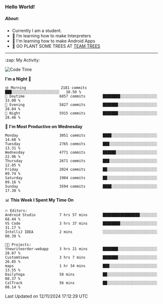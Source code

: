 ### Hello World!

##### About:
- Currently I am a student.
- 🌱 I’m learning how to make Interpreters
- 🌱 I'm learning how to make Android Apps
- 🌱 GO PLANT SOME TREES AT [TEAM TREES](https://teamtrees.org/)

---
  <summary>:zap: My Activity:</summary>
  
<!--START_SECTION:waka-->
![Code Time](http://img.shields.io/badge/Code%20Time-1%2C572%20hrs%2031%20mins-blue)

**I'm a Night 🦉** 

```text
🌞 Morning                2181 commits        ███░░░░░░░░░░░░░░░░░░░░░░   10.50 % 
🌆 Daytime                6857 commits        ████████░░░░░░░░░░░░░░░░░   33.00 % 
🌃 Evening                5827 commits        ███████░░░░░░░░░░░░░░░░░░   28.04 % 
🌙 Night                  5915 commits        ███████░░░░░░░░░░░░░░░░░░   28.46 % 
```
📅 **I'm Most Productive on Wednesday** 

```text
Monday                   3051 commits        ████░░░░░░░░░░░░░░░░░░░░░   14.68 % 
Tuesday                  2765 commits        ███░░░░░░░░░░░░░░░░░░░░░░   13.31 % 
Wednesday                4771 commits        ██████░░░░░░░░░░░░░░░░░░░   22.96 % 
Thursday                 2671 commits        ███░░░░░░░░░░░░░░░░░░░░░░   12.85 % 
Friday                   2024 commits        ██░░░░░░░░░░░░░░░░░░░░░░░   09.74 % 
Saturday                 1904 commits        ██░░░░░░░░░░░░░░░░░░░░░░░   09.16 % 
Sunday                   3594 commits        ████░░░░░░░░░░░░░░░░░░░░░   17.30 % 
```


📊 **This Week I Spent My Time On** 

```text
🔥 Editors: 
Android Studio           7 hrs 57 mins       █████████████████░░░░░░░░   68.44 % 
VS Code                  3 hrs 37 mins       ████████░░░░░░░░░░░░░░░░░   31.17 % 
IntelliJ IDEA            2 mins              ░░░░░░░░░░░░░░░░░░░░░░░░░   00.39 % 

🐱‍💻 Projects: 
thewriteorder-webapp     3 hrs 21 mins       ███████░░░░░░░░░░░░░░░░░░   28.87 % 
CustomViews              3 hrs 7 mins        ███████░░░░░░░░░░░░░░░░░░   26.85 % 
maps                     1 hr 34 mins        ███░░░░░░░░░░░░░░░░░░░░░░   13.55 % 
DailyYoga                58 mins             ██░░░░░░░░░░░░░░░░░░░░░░░   08.37 % 
CalTrack                 56 mins             ██░░░░░░░░░░░░░░░░░░░░░░░   08.14 % 
```


 Last Updated on 12/11/2024 17:12:29 UTC
<!--END_SECTION:waka-->
